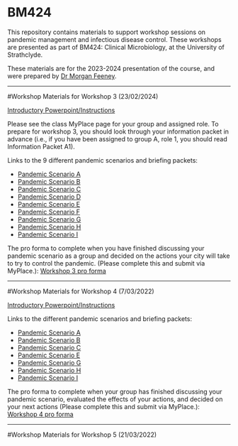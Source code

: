 # BM424

This repository contains materials to support workshop sessions on pandemic management and infectious disease control. These workshops are presented as part of BM424: Clinical Microbiology, at the University of Strathclyde.

These materials are for the 2023-2024 presentation of the course, and were prepared by [Dr Morgan Feeney](https://pureportal.strath.ac.uk/en/persons/morgan-feeney). 

------------
#Workshop Materials for Workshop 3 (23/02/2024)

[Introductory Powerpoint/Instructions](/powerpoints/BM424_Clinical_Microbiology_workshop3.pptx)

Please see the class MyPlace page for your group and assigned role. To prepare for workshop 3, you should look through your information packet in advance (i.e., if you have been assigned to group A, role 1, you should read Information Packet A1).

Links to the 9 different pandemic scenarios and briefing packets: 
- [Pandemic Scenario A](/workshop3/workshopA_2024.html)
- [Pandemic Scenario B](/workshop3/workshopB_2024.html)
- [Pandemic Scenario C](/workshop3/workshopC_2024.html)
- [Pandemic Scenario D](/workshop3/workshopD_2024.html)
- [Pandemic Scenario E](/workshop3/workshopE_2024.html)
- [Pandemic Scenario F](/workshop3/workshopF_2024.html)
- [Pandemic Scenario G](/workshop3/workshopG_2024.html)
- [Pandemic Scenario H](/workshop3/workshopH_2024.html)
- [Pandemic Scenario I](/workshop3/workshopI_2024.html)

The pro forma to complete when you have finished discussing your pandemic scenario as a group and decided on the actions your city will take to try to control the pandemic. (Please complete this and submit via MyPlace.): [Workshop 3 pro forma](/proformas/BM424_workshop3_proforma.docx)

------------
#Workshop Materials for Workshop 4 (7/03/2022)

[Introductory Powerpoint/Instructions](/powerpoints/BM424_Clinical_Microbiology_workshop4.pptx)

Links to the different pandemic scenarios and briefing packets: 
- [Pandemic Scenario A](/workshop4/workshop4A.html)
- [Pandemic Scenario B](/workshop4/workshop4B.html)
- [Pandemic Scenario C](/workshop4/workshop4C.html)
- [Pandemic Scenario E](/workshop4/workshop4E.html)
- [Pandemic Scenario G](/workshop4/workshop4G.html)
- [Pandemic Scenario H](/workshop4/workshop4H.html)
- [Pandemic Scenario I](/workshop4/workshop4I.html) 

The pro forma to complete when your group has finished discussing your pandemic scenario, evaluated the effects of your actions, and decided on your next actions (Please complete this and submit via MyPlace.): [Workshop 4 pro forma](/proformas/BM424_workshop4_proforma.docx)

------------
#Workshop Materials for Workshop 5 (21/03/2022)
